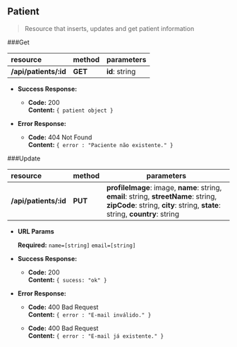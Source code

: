 **Patient**
----
> Resource that inserts, updates and get patient information

###Get

| resource                 | method         | parameters                              |
|:-------------------------|:---------------| ----------------------------------------|
| **/api/patients/:id**    | **GET**        | **id**: string                          |

* **Success Response:**

  * **Code:** 200 <br />
    **Content:** `{ patient object }`
 
* **Error Response:**

  * **Code:** 404 Not Found <br />
    **Content:** `{ error : "Paciente não existente." }`

###Update

| resource                 | method         | parameters                              |
|:-------------------------|:---------------| ----------------------------------------|
| **/api/patients/:id**    | **PUT**        | **profileImage**: image, **name**: string, **email**: string, **streetName**: string, **zipCode**: string, **city**: string, **state**: string, **country**: string|
  
*  **URL Params**

   **Required:**
   `name=[string]`
   `email=[string]`
   
   
* **Success Response:**

  * **Code:** 200 <br />
    **Content:** `{ sucess: "ok" }`
 
* **Error Response:**

  * **Code:** 400 Bad Request <br />
    **Content:** `{ error : "E-mail inválido." }`

  * **Code:** 400 Bad Request <br />
      **Content:** `{ error : "E-mail já existente." }`

